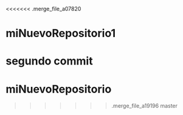 <<<<<<< .merge_file_a07820
# miNuevoRepositorio1
segundo commit
=======
# miNuevoRepositorio
>>>>>>> .merge_file_a19196
master
